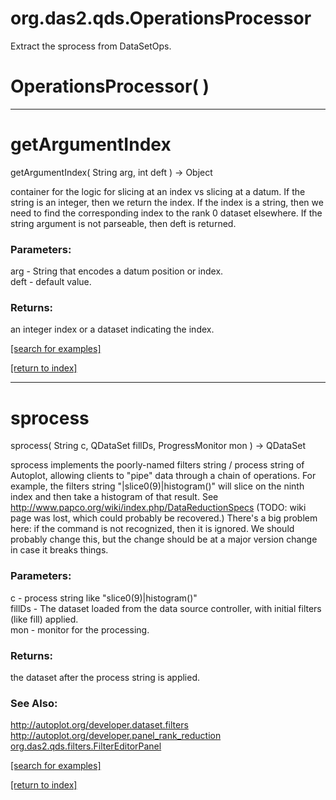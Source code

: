 # org.das2.qds.OperationsProcessor

Extract the sprocess from DataSetOps.

# OperationsProcessor( )


***
<a name="getArgumentIndex"></a>
# getArgumentIndex
getArgumentIndex( String arg, int deft ) &rarr; Object

container for the logic for slicing at an index vs slicing at a datum.  If the string is
 an integer, then we return the index.  If the index is a string, then we need to 
 find the corresponding index to the rank 0 dataset elsewhere.
 If the string argument is not parseable, then deft is returned.

### Parameters:
arg - String that encodes a datum position or index.
<br>deft - default value.

### Returns:
an integer index or a dataset indicating the index.

<a href="https://github.com/autoplot/dev/search?q=getArgumentIndex&unscoped_q=getArgumentIndex">[search for examples]</a>

<a href="https://github.com/autoplot/documentation/blob/master/javadoc/index-all.md">[return to index]</a>

***
<a name="sprocess"></a>
# sprocess
sprocess( String c, QDataSet fillDs, ProgressMonitor mon ) &rarr; QDataSet

sprocess implements the poorly-named filters string / process string of Autoplot, allowing
 clients to "pipe" data through a chain of operations.  For example, the filters string 
 "|slice0(9)|histogram()" will slice on the ninth index and then take a histogram of that
 result.  See http://www.papco.org/wiki/index.php/DataReductionSpecs (TODO: wiki page was lost,
 which could probably be recovered.)  There's a big problem here:
 if the command is not recognized, then it is ignored.  We should probably change this,
 but the change should be at a major version change in case it breaks things.

### Parameters:
c - process string like "slice0(9)|histogram()"
<br>fillDs - The dataset loaded from the data source controller, with initial filters (like fill) applied.
<br>mon - monitor for the processing.

### Returns:
the dataset after the process string is applied.
### See Also:
<a href='https://git.uiowa.edu/jbf/autoplot/-/blob/master/doc/<a href="http://autoplot/org/developer/dataset/filters">http://autoplot/org/developer/dataset/filters</a>.md'><a href="http://autoplot.org/developer.dataset.filters">http://autoplot.org/developer.dataset.filters</a></a> <br>
<a href='https://git.uiowa.edu/jbf/autoplot/-/blob/master/doc/<a href="http://autoplot/org/developer/panel_rank_reduction">http://autoplot/org/developer/panel_rank_reduction</a>.md'><a href="http://autoplot.org/developer.panel_rank_reduction">http://autoplot.org/developer.panel_rank_reduction</a></a> <br>
<a href='https://git.uiowa.edu/jbf/autoplot/-/blob/master/doc/org/das2/qds/filters/FilterEditorPanel.md'>org.das2.qds.filters.FilterEditorPanel</a> <br>

<a href="https://github.com/autoplot/dev/search?q=sprocess&unscoped_q=sprocess">[search for examples]</a>

<a href="https://github.com/autoplot/documentation/blob/master/javadoc/index-all.md">[return to index]</a>


